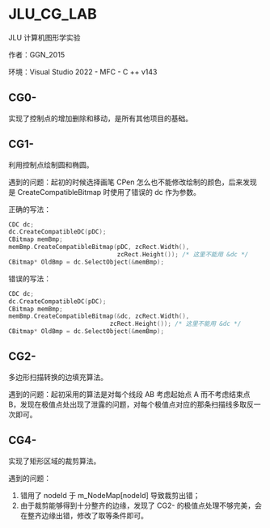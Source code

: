 

# JLU_CG_LAB

 JLU 计算机图形学实验

作者：GGN\_2015

环境：Visual Studio 2022 - MFC - C ++ v143

## CG0-

实现了控制点的增加删除和移动，是所有其他项目的基础。

## CG1-

利用控制点绘制圆和椭圆。

遇到的问题：起初的时候选择画笔 CPen 怎么也不能修改绘制的颜色，后来发现是 CreateCompatibleBitmap 时使用了错误的 dc 作为参数。

正确的写法：

```cpp
CDC dc;
dc.CreateCompatibleDC(pDC);
CBitmap memBmp;
memBmp.CreateCompatibleBitmap(pDC, zcRect.Width(),
                              zcRect.Height()); /* 这里不能用 &dc */
CBitmap* OldBmp = dc.SelectObject(&memBmp);
```

错误的写法：

```cpp
CDC dc;
dc.CreateCompatibleDC(pDC);
CBitmap memBmp;
memBmp.CreateCompatibleBitmap(&dc, zcRect.Width(),
							zcRect.Height()); /* 这里不能用 &dc */
CBitmap* OldBmp = dc.SelectObject(&memBmp);
```

## CG2-

多边形扫描转换的边填充算法。

遇到的问题：起初采用的算法是对每个线段 AB 考虑起始点 A 而不考虑结束点 B，发现在极值点处出现了泄露的问题，对每个极值点对应的那条扫描线多取反一次即可。

## CG4-

实现了矩形区域的裁剪算法。

遇到的问题：

1. 错用了 nodeId 于 m\_NodeMap[nodeId] 导致裁剪出错；
2. 由于裁剪能够得到十分整齐的边缘，发现了 CG2- 的极值点处理不够完美，会在整齐边缘出错，修改了取等条件即可。

